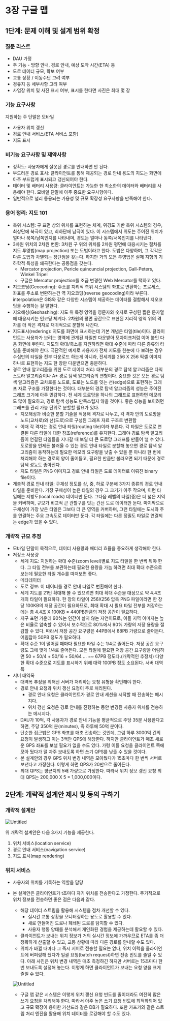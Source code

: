 # 3장 구글 맵

## 1단계: 문제 이해 및 설계 범위 확정

### 질문 리스트

- DAU 가정
- 주 기능 - 방향 안내, 경로 안내, 예상 도착 시간(ETA) 등
- 도로 데이터 규모, 확보 여부
- 교통 상황 / 이동수단 고려 여부
- 경유지 등 세부사항 고려 여부
- 사업장 위치 및 사진 표시 여부, 표시를 한다면 사진은 최대 몇 장

### 기능 요구사항

지원하는 주 단말은 모바일

- 사용자 위치 갱신
- 경로 안내 서비스(ETA 서비스 포함)
- 지도 표시

### 비기능 요구사항 및 제약사항

- 정확도: 사용자에게 잘못된 경로를 안내하면 안 된다.
- 부드러운 경로 표시: 클라이언트를 통해 제공되는 경로 안내 용도의 지도는 화면에 아주 부드럽게 표시되고 갱신되어야 한다.
- 데이터 및 배터리 사용량: 클라이언트는 가능한 한 최소한의 데이터와 배터리를 사용해야 한다. 모바일 단말에 아주 중요한 요구사항이다.
- 일반적으로 널리 통용되는 가용성 및 규모 확장성 요구사항을 만족해야 한다.

### 용어 정리: 지도 101

- 측위 시스템: 구 표면 상의 위치를 표현하는 체계, 위경도 기반 측위 시스템의 경우, 최상단에 북극이 있고, 최하단에 남극이 있다. 이 시스템에서 위도는 주어진 위치가 얼마나 북쪽/남쪽인지를 나타내며, 경도는 얼마나 동쪽/서쪽인지를 나타낸다.
- 3차원 위치의 2차원 변환: 3차원 구 위의 위치를 2차원 평면에 대응시키는 절차를 지도 투영법(map projection) 또는 도법이라고 한다. 도법은 다양하며, 그 각각은 다른 도법과 차별되는 장단점을 갖는다. 하지만 거의 모든 투영법은 실제 지형의 기하학적 특성을 왜곡한다는 공통점을 갖는다.
    - Mercator projection, Pericle quincuncial projection, Gall-Peters, Winkel Tripel
    - 구글은 Mercator projection를 조금 변경한 Web Mercator를 택하고 있다.
- 지오코딩(Geocoding): 주소를 지리적 측위 시스템의 좌표로 변환하는 프로세스, 좌표를 주소로 변환하는건 역 지오코딩(reverse geocoding)이라 부른다. interpolation은 GIS와 같은 다양한 시스템이 제공하는 데이터를 결합해서 지오코딩을 수행하는 걸 말한다.
- 지오해싱(Geohashing): 지도 위 특정 영역을 영문자와 숫자로 구성된 짧은 문자열에 대응시키는 인코딩 체계다. 2차원의 평면 공간으로 표현된 지리적 영역 위의 격자를 더 작은 격자로 재귀적으로 분할해 나간다.
- 지도표시(redering): 지도를 화면에 표시하는데 기본 개념은 타일(tile)이다. 클라이언트는 사용자가 보려는 영역에 관계된 타일만 다운받아 모자이크처럼 이어 붙인 다음 화면에 뿌린다. 지도의 확대/축소를 지원하려면 확대 수준에 따라 다른 종류의 타일을 준비해야 한다. 극단적인 예제로 사용자가 전체 지도를 한눈에 다 보려는 경우 수십만의 타일을 전부 다운로드 하는게 아니라, 전세계를 256 X 256 픽셀 이미지 하나로 표현하는 지도 한 장만 다운받으면 충분하다.
- 경로 안내 알고리즘을 위한 도로 데이터 처리: 대부분의 경로 탐색 알고리즘은 다익스트라 알고리즘이나 A* 경로 탐색 알고리즘의 변형이다. 중요한 것은 모든 경로 탐색 알고리즘은 교차로를 노드로, 도로는 노드를 잇는 선(edge)으로 표현하는 그래프 자료 구조를 가정한다는 것이다. 대부분의 경로 탐색 알고리즘의 성능은 주어진 그래프 크기에 아주 민감하다. 전 세계 도로망을 하나의 그래프로 표현하면 메모리도 많이 필요하고, 경로 탐색 성능도 만족스럽지 않을 것이다. 좋은 성능을 보이려면 그래프를 관리 가능 단위로 분할할 필요가 있다.
    - 지오해싱과 비슷한 분할 기술을 적용해 격자로 나누고, 각 격자 안의 도로망을 노드(교차로)와 선(도로)으로 구성된 그래프 자료 구조로 변환함
    - 이때 각 격자는 경로 안내 타일(routing tile)이라 부른다. 각 타일은 도로로 연결된 다른 타일에 대한 참조(reference)를 유지한다. 그래야 경로 탐색 알고리즘이 연결된 타일들을 지나갈 때 보일 더 큰 도로망 그래프를 만들어 낼 수 있다. 도로망을 언제든 불러올 수 있는 경로 안내 타일로 분할해 놓으면 경로 탐색 알고리즘이 동작하는데 필요한 메모리 요구량을 낮출 수 있을 뿐 아니라 한 번에 처리해야 하는 경로의 양이 줄어들고, 필요한 만큼만 불러오면 되기 때문에 경로 탐색 성능도 좋아진다.
    - 지도 타일은 PNG 이미지고 경로 안내 타일은 도로 데이터로 이뤄진 binary file이다.
- 계층적 경로 안내 타일: 구체성 정도를 상, 중, 하로 구분해 3가지 종류의 경로 안내 타일을 준비한다. 가장 구체성이 높은 타일의 경우 그 크기가 아주 작으며, 이런 타일에는 지방도(local roads) 데이터만 둔다. 그다음 레벨의 타일(중)은 더 넓은 지역을 커버하며, 규모가 비교적 큰 관할구를 잇는 간선 도로 데이터만 둔다. 마지막으로 구체성이 가장 낮은 타일은 그보다 더 큰 영역을 커버하며, 그런 타일에는 도시와 주를 연결하는 주요 고속도로 데이터만 둔다. 각 타일에는 다른 정밀도 타일로 연결되는 edge가 있을 수 있다.

### 개략적 규모 추정

- 모바일 단말이 목적으로, 데이터 사용량과 배터리 효율을 중요하게 생각해야 한다.
- 저장소 사용량
    - 세계 지도: 지원하는 확대 수준(zoom level)별로 지도 타일을 한 번씩 둬야 한다. 그 타일 전부를 보관하는데 필요한 용량을 가늠 하려면 최대 확대 수준으로 보는데 필요한 타일 개수를 따져보면 좋다.
    - 메타데이터
    - 도로 정보: 이 데이터를 경로 안내 타일로 변환해야 한다.
    - 세계 지도를 21번 확대해 볼 수 있으려면 최대 확대 수준을 대상으로 약 4.4조개의 타일이 필요하다. 한 장의 타일이 256X256 압축 PNG 파일이라면 한 장당 100KB의 저장 공간이 필요하므로, 최대 확대 시 필요 타일 전부를 저장하는 데는 총 4.4조 X 100KB = 440PB만큼의 저장 공간이 필요하다.
    - 지구 표면 가운데 90%는 인간이 살지 않는 자연이므로, 이들 지역 이미지는 높은 비율로 압축할 수 있어서 보수적으로 80%에서 90% 가량의 저장 용량을 절감할 수 있다. 따라서 저장 공간 요구량은 44PB에서 88PB 가량으로 줄어든다. 어림잡아 50PB 정도가 필요하다.
    - 확대 수준 1이 떨어질 때마다 필요한 타일 수는 1/4로 줄어든다. 저장 공간 요구량도 그에 맞게 1/4로 줄어든다. 모든 타일에 필요한 저장 공간 요구량을 어림하면 50 + 50/4 + 50/16 + 50/64 … =~ 67PB 정도다.(개략적인 추정치) 다양한 확대 수준으로 지도를 표시하기 위해 대략 100PB 정도 소요된다. 서버 대역폭
- 서버 대역폭
    - 대역폭 추정을 위해선 서버가 처리하는 요청 유형을 확인해야 한다.
    - 경로 안내 요청과 위치 갱신 요청이 주로 처리된다.
        - 경로 안내 요청은 클라이언트가 경로 안내 세션을 시작할 때 전송하는 메시지다.
        - 위치 갱신 요청은 경로 안내를 진행하는 동안 변경된 사용자 위치를 전송하는 메시지다.
    - DAU가 10억, 각 사용자가 경로 안내 기능을 평균적으로 주당 35분 사용한다고 하면, 주당 350억 분(minutes), 즉 하루에 50억 분이다.
    - 단순한 접근법은 GPS 좌표를 매초 전송하는 것인데, 그럼 하루 3000억 건의 요청이 발생하고 이는 3백만 QPS에 해당한다. 하지만 클라이언트가 매초 새로운 GPS 좌표를 보낼 필요가 없을 수도 있다. 가령 이들 요청을 클라이언트 쪽에 모아 뒀다가 덜 자주 보내도록 하면 쓰기 QPS를 낮출 수 있을 것이다.
    - 본 설계안의 경우 GPS 위치 변경 내역은 모아뒀다가 15초마다 한 번씩 서버로 보낸다고 가정한다. 이렇게 하면 QPS가 20만으로 줄어든다.
    - 최대 QPS는 평균치의 5배 가량으로 가정한다. 따라서 위치 정보 갱신 요청 최대 QPS는 200,000 X 5 = 1,000,000이다.

## 2단계: 개략적 설계안 제시 및 동의 구하기

### 개략적 설계안

![Untitled](https://prod-files-secure.s3.us-west-2.amazonaws.com/be96db1a-59c2-456b-b699-f2e89a547ae0/5e3aa178-cf1d-418d-91a6-1df6e57ab87b/Untitled.png)

위 개략적 설계안은 다음 3가지 기능을 제공한다.

1. 위치 서비스(location service)
2. 경로 안내 서비스(navigation service)
3. 지도 표시(map rendering)

### 위치 서비스

- 사용자의 위치를 기록하는 역할을 담당
- 본 설계안은 클라이언트가 t초마다 자기 위치를 전송한다고 가정한다. 주기적으로 위치 정보를 전송하면 좋은 점은 다음과 같다.
    - 해당 데이터 스트림을 활용해 시스템을 점차 개선할 수 있다.
        - 실시간 교통 상황을 모니터링하는 용도로 활용할 수 있다.
        - 새로 만들어진 도로나 폐쇄된 도로를 탐지할 수 있다.
        - 사용자 행동 양태를 분석해서 개인화된 경험을 제공하는데 활요할 수 있다.
    - 클라이언트가 보내는 위치 정보가 거의 실시간 정보에 가까우므로 ETA를 좀 더 정확하게 산출할 수 있고, 교통 상황에 따라 다른 경로를 안내할 수도 있다.
    - 위치가 바뀔 때마다 그 즉시 서버로 전송할 필요는 없다, 위치 이력을 클라이언트에 버퍼링해 뒀다가 일괄 요청(batch request)하면 전송 빈도를 줄일 수 있다. 아래 사진은 위치 변경 내역은 매초 측정하긴 하지만 서버로는 15초마다 한 번 보내도록 설정해 놓는다. 이렇게 하면 클라이언트가 보내는 요청 양을 크게 줄일 수 있다.
    
    ![Untitled](https://prod-files-secure.s3.us-west-2.amazonaws.com/be96db1a-59c2-456b-b699-f2e89a547ae0/91500e2d-12ba-43cd-9d01-bcb5db30167c/Untitled.png)
    
    - 구글 맵 같은 시스템은 이렇게 위치 갱신 요청 빈도를 줄이더라도 여전히 많은 쓰기 요청을 처리해야 한다. 따라서 아주 높은 쓰기 요청 빈도에 최적화되어 있고 규모 확장이 용이한 카산드라 같은 DB가 필요하다. 또한 카프카와 같은 스트림 처리 엔진을 활용해 위치 데이터를 로깅해야 할 수도 있다.